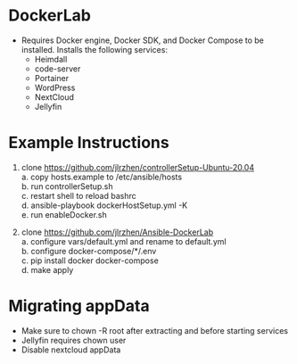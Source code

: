 # DockerLab
- Requires Docker engine, Docker SDK, and Docker Compose to be installed. Installs the following services:
  - Heimdall
  - code-server
  - Portainer
  - WordPress
  - NextCloud
  - Jellyfin

# Example Instructions
1. clone https://github.com/jlrzhen/controllerSetup-Ubuntu-20.04
<br/>  a. copy hosts.example to /etc/ansible/hosts
<br/>  b. run controllerSetup.sh 
<br/>  c. restart shell to reload bashrc
<br/>  d. ansible-playbook dockerHostSetup.yml -K
<br/>  e. run enableDocker.sh

2. clone https://github.com/jlrzhen/Ansible-DockerLab
<br/>  a. configure vars/default.yml and rename to default.yml
<br/>  b. configure docker-compose/\*/.env
<br/>  c. pip install docker docker-compose
<br/>  d. make apply

# Migrating appData
- Make sure to chown -R root after extracting and before starting services
- Jellyfin requires chown user
- Disable nextcloud appData
